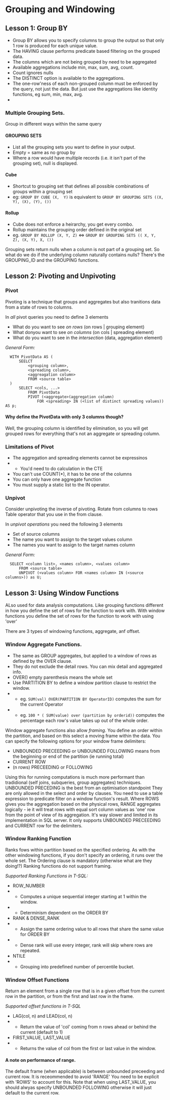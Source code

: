 # Grouping and Windowing
## Lesson 1: Group BY
 - Group BY allows you to specify columns to group the output so that only 1 row is produced for each unique value.
 - The HAVING clause performs predicate based filtering on the grouped data.
 - The columns which are not being grouped by need to be aggregated
 - Available aggregations include min, max, sum, avg, count.
 - Count ignores nulls
 - The DISTINCT option is available to the aggregations.
 - The one-row'ness of each non-grouped column must be enforced by the query, not just the data. But just use the aggregations like identity functions, eg sum, min, max, avg.
 - 

### Multiple Grouping Sets.
Group in different ways within the same query

#### GROUPING SETS
 - List all the grouping sets you want to define in your output.
 - Empty = same as no group by
 - Where a row would have multiple records (i.e. it isn't part of the grouping set), null is displayed.
 
#### Cube 
 - Shortcut to grouping set that defines all possible combinations of groups within a grouping set
 - eg: `GROUP BY CUBE (X,  Y)` is equivalent to `GROUP BY GROUPING SETS ((X, Y), (X), (Y), ())`

#### Rollup
 - Cube does not enforce a heirarchy, you get every combo.
 - Rollup maintains the grouping order defined in the original set
 - eg. `GROUP BY ROLLUP (X, Y, Z)` <=> `GROUP BY GROUPING SETS (( X, Y, Z), (X, Y), X, ())`
 
Grouping sets return nulls when a column is not part of a grouping set. So what do we do if the underlying column naturally contains nulls? There's the GROUPING_ID and the GROUPING functions.

## Lesson 2: Pivoting and Unpivoting
### Pivot 
 Pivoting is a technique that groups and aggregates but also tranitions data from a state of rows to columns.

 In _all_ pivot queries you need to define 3 elements
  * What do you want to see *on rows* (on rows | grouping element)
  * What donyou want to see *on columns* (on cols | spreading element)
  * What do you want to see in the *intersection* (data, aggregation element)

  *General Form:*
  ```
    WITH PivotData AS (
        SEELCT 
            <grouping column>,
            <spreading column>,
            <aggreagation column>
            FROM <source table>
    )
        SELECT <cols, ...>
            FROM PivotData
            PIVOT (<aggregate>(aggregation column)
                FOR <spreading> IN (<list of distinct spreading values)) AS p;
  ```
  #### Why define the PivotData with only 3 columns though?
  Well, the grouping column is identified by elimination, so you will get grouped rows for everything that's not an aggregate or spreading column.

  ### Limitations of Pivot
   - The aggregation and spreading elements cannot be expressinos
   - - You'd need to do calculation in the CTE
   - You can't use COUNT(*), it has to be one of the columns
   - You can only have one aggregate function
   - You must supply a static list to the IN operator.

### Unpivot
  Consider unpivoting the inverse of pivoting. 
  Rotate from columns to rows
  Table operator that you use in the from clause.

  In _unpivot operations_ you need the following 3 elements
  * Set of source columns
  * The name you want to assign to the target values column
  * The names you want to assign to the target names column

  *General Form:*
  ```
    SELECT <column list>, <names column>, <values column>
        FROM <source table>
        UNPIVOT (<values column> FOR <names column> IN (<source columns>)) as U;
  ```

## Lesson 3: Using Window Functions
 ALso used for data analysis computations. Like grouping functions different in how you define the set of rows for the function to work with.
 With window functions you define the set of rows for the function to work with using 'over'

 There are 3 types of windowing functions, aggregate, anf offset.

 ### Window Aggregate Functions.
 - The same as GROUP aggregates, but applied to a window of rows as defined by the OVER clause.
 - They do not exclude the detail rows. You can mix detail and aggregated info.
 - OVER() empty parenthesis means the whole set
 - Use PARTITION BY to define a window partition clause to restrict the window.
 - - eg. `SUM(val) OVER(PARTITION BY OperatorID)` computes the sum for the current Operator
 - - eg. `100 * ( SUM(value) over (partition by orderid))` computes the percentage each row's value takes up out of the whole order.

 Window aggregate functions also allow _framing_. You define an order within the partition, and based on this select a moving frame within the data. 
 You can specify the following options for your window frame delimiters:
 * UNBOUNDED PRECEEDING or UNBOUNDED FOLLOWING means from the beginning or end of the partition (ie running total)
 * CURRENT ROW
 * (n rows) PRECEEDING or FOLLOWING

Using this for running computations is much more performant than tradidional (self joins, subqueries, group aggregates) techniques. 
UNBOUNDED PRECEDING is the best from an optimisation standpoint
They are only allowed in the select and order by clauses.
You need to use a table expression to predicate filter on a window function's result.
Where ROWS gives you the aggregation based on the physical rows, RANGE aggregates logically - ie it will treat rows with equal sort column values as 'one' row from the point of view of its aggregation. It's way slower and limited in its implementation in SQL server. It only supports UNBOUNDED PRECEEDING and CURRENT row for the delimiters.

### Window Ranking Function
 Ranks fows within partition based on the specified ordering. As with the other windowing functions, if you don't specify an ordering, it runs over the whole set.
 The Ordering clause is mandatory (otherwise what are they doing!?)
 Ranking functions do not support framing.
 
 _Supported Ranking Functions in T-SQL:_
 * ROW_NUMBER
 * - Computes a unique sequential integer starting at 1 within the window.
 * - Determinism dependent on the ORDER BY 
 * RANK & DENSE_RANK
 * - Assign the same ordering value to all rows that share the same value for ORDER BY
 * - Dense rank will use every integer, rank will skip where rows are repeated.
 * NTILE
 * - Grouping into predefined number of percentile bucket.

 ### Window Offset Functions
  Return an element from a single row that is in a given offset from the current row in the partition, or from the first and last row in the frame.
  
  _Supported offset functions in T-SQL_
 * LAG(col, n) and LEAD(col, n)
 * - Return the value of 'col' coming from n rows ahead or behind the current (default to 1)
 * FIRST_VALUE, LAST_VALUE
 * - Returns the value of col from the first or last value in the window.

 #### A note on performance of range.
 The default frame (when applicable) is between unbounded preceeding and current row. 
 It is receommended to avoid 'RANGE'
 You need to be explicit with 'ROWS' to account for this.
 Note that when using LAST_VALUE, you should alwyas specify UNBOUNDED FOLLOWING otherwise it will just default to the current row.

 